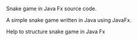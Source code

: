 Snake game in Java Fx source code. 
  
  
 A simple snake game written in Java using JavaFx.
 
Help to structure snake game in Java Fx 
